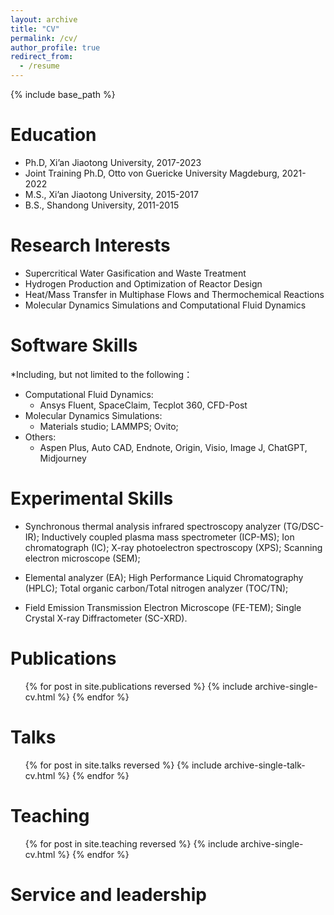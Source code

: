 ```yaml
---
layout: archive
title: "CV"
permalink: /cv/
author_profile: true
redirect_from:
  - /resume
---
```


{% include base_path %}

Education
======
* Ph.D, Xi’an Jiaotong University, 2017-2023
* Joint Training Ph.D, Otto von Guericke University Magdeburg, 2021-2022
* M.S., Xi’an Jiaotong University, 2015-2017
* B.S., Shandong University, 2011-2015
  
Research Interests
======
* Supercritical Water Gasification and Waste Treatment
* Hydrogen Production and Optimization of Reactor Design 
* Heat/Mass Transfer in Multiphase Flows and Thermochemical Reactions
* Molecular Dynamics Simulations and Computational Fluid Dynamics

Software Skills
======
*Including, but not limited to the following：

* Computational Fluid Dynamics:
  * Ansys Fluent, SpaceClaim, Tecplot 360, CFD-Post  
* Molecular Dynamics Simulations:
  * Materials studio; LAMMPS; Ovito;
* Others:
  * Aspen Plus, Auto CAD, Endnote, Origin, Visio, Image J, ChatGPT, Midjourney 

Experimental Skills
======
* Synchronous thermal analysis infrared spectroscopy analyzer (TG/DSC-IR); Inductively coupled plasma mass spectrometer (ICP-MS); Ion chromatograph (IC); X-ray photoelectron spectroscopy (XPS); Scanning electron microscope (SEM);

* Elemental analyzer (EA); High Performance Liquid Chromatography (HPLC); Total organic carbon/Total nitrogen analyzer (TOC/TN);

* Field Emission Transmission Electron Microscope (FE-TEM); Single Crystal X-ray Diffractometer (SC-XRD).

Publications
======
  <ul>{% for post in site.publications reversed %}
    {% include archive-single-cv.html %}
  {% endfor %}</ul>
  
Talks
======
  <ul>{% for post in site.talks reversed %}
    {% include archive-single-talk-cv.html  %}
  {% endfor %}</ul>
  
Teaching
======
  <ul>{% for post in site.teaching reversed %}
    {% include archive-single-cv.html %}
  {% endfor %}</ul>
  
Service and leadership
======

